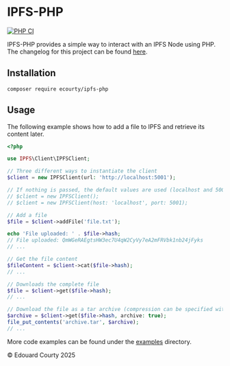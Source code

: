 # IPFS-PHP

[![PHP CI](https://github.com/EdouardCourty/ipfs-php/actions/workflows/php_ci.yml/badge.svg)](https://github.com/EdouardCourty/ipfs-php/actions/workflows/php_ci.yml)

IPFS-PHP provides a simple way to interact with an IPFS Node using PHP.  
The changelog for this project can be found [here](./CHANGELOG.md).

## Installation

```shell
composer require ecourty/ipfs-php
```

## Usage

The following example shows how to add a file to IPFS and retrieve its content later.  

```php
<?php

use IPFS\Client\IPFSClient;

// Three different ways to instantiate the client
$client = new IPFSClient(url: 'http://localhost:5001');

// If nothing is passed, the default values are used (localhost and 5001)
// $client = new IPFSClient();
// $client = new IPFSClient(host: 'localhost', port: 5001);

// Add a file
$file = $client->addFile('file.txt');

echo 'File uploaded: ' . $file->hash;
// File uploaded: QmWGeRAEgtsHW3ec7U4qW2CyVy7eA2mFRVbk1nb24jFyks
// ...

// Get the file content
$fileContent = $client->cat($file->hash);
// ...

// Downloads the complete file
$file = $client->get($file->hash);
// ...

// Download the file as a tar archive (compression can be specified with the compression parameters)
$archive = $client->get($file->hash, archive: true);
file_put_contents('archive.tar', $archive);
// ...
```

More code examples can be found under the [examples](./examples) directory.

&copy; Edouard Courty 2025
